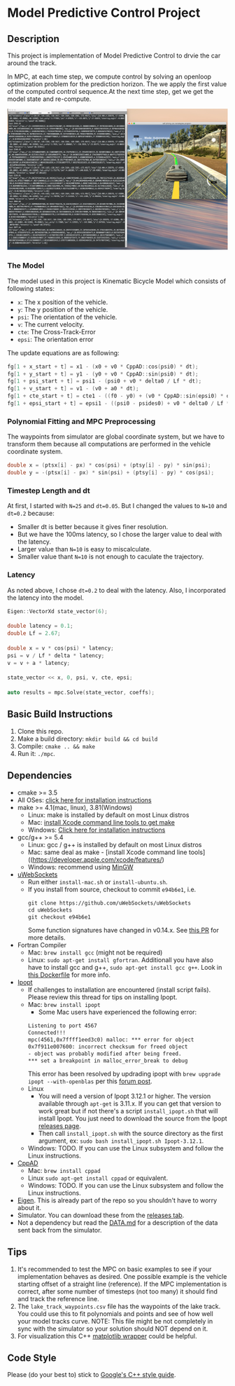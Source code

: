 # Model Predictive Control Project

## Description

This project is implementation of Model Predictive Control to drvie the car around the track.

In MPC, at each time step, we compute control by solving an openloop optimization problem for the prediction horizon.
The we apply the first value of the computed control sequence.At the next time step, get we get the model state and re-compute.

[![Result Video](./result.png)](https://youtu.be/1ejz7y5-Iog)


### The Model

The model used in this project is Kinematic Bicycle Model which consists of following states:

 - `x`: The x position of the vehicle.
 - `y`: The y position of the vehicle.
 - `psi`: The orientation of the vehicle.
 - `v`: The current velocity.
 - `cte`: The Cross-Track-Error
 - `epsi`: The orientation error

The update equations are as following:

```cpp
fg[1 + x_start + t] = x1 - (x0 + v0 * CppAD::cos(psi0) * dt);
fg[1 + y_start + t] = y1 - (y0 + v0 * CppAD::sin(psi0) * dt);
fg[1 + psi_start + t] = psi1 - (psi0 + v0 * delta0 / Lf * dt);
fg[1 + v_start + t] = v1 - (v0 + a0 * dt);
fg[1 + cte_start + t] = cte1 - ((f0 - y0) + (v0 * CppAD::sin(epsi0) * dt));
fg[1 + epsi_start + t] = epsi1 - ((psi0 - psides0) + v0 * delta0 / Lf * dt);
```

### Polynomial Fitting and MPC Preprocessing

The waypoints from simulator are global coordinate system, but we have to transform them because all computations are performed in the vehicle coordinate system.

```cpp
double x = (ptsx[i] - px) * cos(psi) + (ptsy[i] - py) * sin(psi);
double y = -(ptsx[i] - px) * sin(psi) + (ptsy[i] - py) * cos(psi);
```

### Timestep Length and dt

At first, I started with `N=25` and `dt=0.05`. But I changed the values to `N=10` and `dt=0.2` because:

 - Smaller dt is better because it gives finer resolution.
 - But we have the 100ms latency, so I chose the larger value to deal with the latency.
 - Larger value than `N=10` is easy to miscalculate.
 - Smaller value thant `N=10` is not enough to caculate the trajectory.

### Latency

As noted above, I chose `dt=0.2` to deal with the latency. Also, I incorporated the latency into the model.

```cpp
Eigen::VectorXd state_vector(6);

double latency = 0.1;
double Lf = 2.67;

double x = v * cos(psi) * latency;
psi = v / Lf * delta * latency;
v = v + a * latency;

state_vector << x, 0, psi, v, cte, epsi;

auto results = mpc.Solve(state_vector, coeffs);
```
## Basic Build Instructions


1. Clone this repo.
2. Make a build directory: `mkdir build && cd build`
3. Compile: `cmake .. && make`
4. Run it: `./mpc`.


## Dependencies

* cmake >= 3.5
 * All OSes: [click here for installation instructions](https://cmake.org/install/)
* make >= 4.1(mac, linux), 3.81(Windows)
  * Linux: make is installed by default on most Linux distros
  * Mac: [install Xcode command line tools to get make](https://developer.apple.com/xcode/features/)
  * Windows: [Click here for installation instructions](http://gnuwin32.sourceforge.net/packages/make.htm)
* gcc/g++ >= 5.4
  * Linux: gcc / g++ is installed by default on most Linux distros
  * Mac: same deal as make - [install Xcode command line tools]((https://developer.apple.com/xcode/features/)
  * Windows: recommend using [MinGW](http://www.mingw.org/)
* [uWebSockets](https://github.com/uWebSockets/uWebSockets)
  * Run either `install-mac.sh` or `install-ubuntu.sh`.
  * If you install from source, checkout to commit `e94b6e1`, i.e.
    ```
    git clone https://github.com/uWebSockets/uWebSockets
    cd uWebSockets
    git checkout e94b6e1
    ```
    Some function signatures have changed in v0.14.x. See [this PR](https://github.com/udacity/CarND-MPC-Project/pull/3) for more details.
* Fortran Compiler
  * Mac: `brew install gcc` (might not be required)
  * Linux: `sudo apt-get install gfortran`. Additionall you have also have to install gcc and g++, `sudo apt-get install gcc g++`. Look in [this Dockerfile](https://github.com/udacity/CarND-MPC-Quizzes/blob/master/Dockerfile) for more info.
* [Ipopt](https://projects.coin-or.org/Ipopt)
  * If challenges to installation are encountered (install script fails).  Please review this thread for tips on installing Ipopt.
  * Mac: `brew install ipopt`
       +  Some Mac users have experienced the following error:
       ```
       Listening to port 4567
       Connected!!!
       mpc(4561,0x7ffff1eed3c0) malloc: *** error for object 0x7f911e007600: incorrect checksum for freed object
       - object was probably modified after being freed.
       *** set a breakpoint in malloc_error_break to debug
       ```
       This error has been resolved by updrading ipopt with
       ```brew upgrade ipopt --with-openblas```
       per this [forum post](https://discussions.udacity.com/t/incorrect-checksum-for-freed-object/313433/19).
  * Linux
    * You will need a version of Ipopt 3.12.1 or higher. The version available through `apt-get` is 3.11.x. If you can get that version to work great but if not there's a script `install_ipopt.sh` that will install Ipopt. You just need to download the source from the Ipopt [releases page](https://www.coin-or.org/download/source/Ipopt/).
    * Then call `install_ipopt.sh` with the source directory as the first argument, ex: `sudo bash install_ipopt.sh Ipopt-3.12.1`.
  * Windows: TODO. If you can use the Linux subsystem and follow the Linux instructions.
* [CppAD](https://www.coin-or.org/CppAD/)
  * Mac: `brew install cppad`
  * Linux `sudo apt-get install cppad` or equivalent.
  * Windows: TODO. If you can use the Linux subsystem and follow the Linux instructions.
* [Eigen](http://eigen.tuxfamily.org/index.php?title=Main_Page). This is already part of the repo so you shouldn't have to worry about it.
* Simulator. You can download these from the [releases tab](https://github.com/udacity/self-driving-car-sim/releases).
* Not a dependency but read the [DATA.md](./DATA.md) for a description of the data sent back from the simulator.


## Tips

1. It's recommended to test the MPC on basic examples to see if your implementation behaves as desired. One possible example
is the vehicle starting offset of a straight line (reference). If the MPC implementation is correct, after some number of timesteps
(not too many) it should find and track the reference line.
2. The `lake_track_waypoints.csv` file has the waypoints of the lake track. You could use this to fit polynomials and points and see of how well your model tracks curve. NOTE: This file might be not completely in sync with the simulator so your solution should NOT depend on it.
3. For visualization this C++ [matplotlib wrapper](https://github.com/lava/matplotlib-cpp) could be helpful.

## Code Style

Please (do your best to) stick to [Google's C++ style guide](https://google.github.io/styleguide/cppguide.html).

